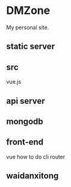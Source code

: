 # DMZone
My personal site.

## static server

## src
vue.js

## api server

## mongodb

## front-end
vue
how to do
cli
router


## waidanxitong